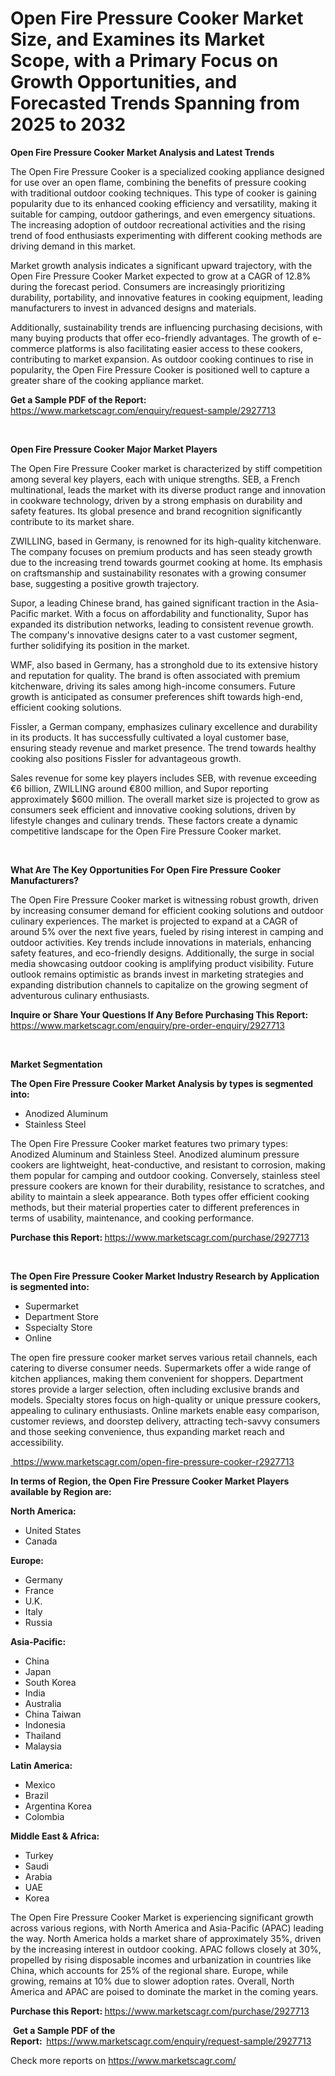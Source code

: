 <p><h1>Open Fire Pressure Cooker Market Size, and Examines its Market Scope, with a Primary Focus on Growth Opportunities, and Forecasted Trends Spanning from 2025 to 2032</h1></p><p><strong>Open Fire Pressure Cooker Market Analysis and Latest Trends</strong></p>
<p><p>The Open Fire Pressure Cooker is a specialized cooking appliance designed for use over an open flame, combining the benefits of pressure cooking with traditional outdoor cooking techniques. This type of cooker is gaining popularity due to its enhanced cooking efficiency and versatility, making it suitable for camping, outdoor gatherings, and even emergency situations. The increasing adoption of outdoor recreational activities and the rising trend of food enthusiasts experimenting with different cooking methods are driving demand in this market.</p><p>Market growth analysis indicates a significant upward trajectory, with the Open Fire Pressure Cooker Market expected to grow at a CAGR of 12.8% during the forecast period. Consumers are increasingly prioritizing durability, portability, and innovative features in cooking equipment, leading manufacturers to invest in advanced designs and materials. </p><p>Additionally, sustainability trends are influencing purchasing decisions, with many buying products that offer eco-friendly advantages. The growth of e-commerce platforms is also facilitating easier access to these cookers, contributing to market expansion. As outdoor cooking continues to rise in popularity, the Open Fire Pressure Cooker is positioned well to capture a greater share of the cooking appliance market.</p></p>
<p><strong>Get a Sample PDF of the Report:&nbsp;</strong> <a href="https://www.marketscagr.com/enquiry/request-sample/2927713?utm_campaign=2866&utm_medium=2&utm_source=Github&utm_content=ia&utm_term=12032025&utm_id=open-fire-pressure-cooker">https://www.marketscagr.com/enquiry/request-sample/2927713</a></p>
<p>&nbsp;</p>
<p><strong>Open Fire Pressure Cooker Major Market Players</strong></p>
<p><p>The Open Fire Pressure Cooker market is characterized by stiff competition among several key players, each with unique strengths. SEB, a French multinational, leads the market with its diverse product range and innovation in cookware technology, driven by a strong emphasis on durability and safety features. Its global presence and brand recognition significantly contribute to its market share.</p><p>ZWILLING, based in Germany, is renowned for its high-quality kitchenware. The company focuses on premium products and has seen steady growth due to the increasing trend towards gourmet cooking at home. Its emphasis on craftsmanship and sustainability resonates with a growing consumer base, suggesting a positive growth trajectory.</p><p>Supor, a leading Chinese brand, has gained significant traction in the Asia-Pacific market. With a focus on affordability and functionality, Supor has expanded its distribution networks, leading to consistent revenue growth. The company's innovative designs cater to a vast customer segment, further solidifying its position in the market.</p><p>WMF, also based in Germany, has a stronghold due to its extensive history and reputation for quality. The brand is often associated with premium kitchenware, driving its sales among high-income consumers. Future growth is anticipated as consumer preferences shift towards high-end, efficient cooking solutions.</p><p>Fissler, a German company, emphasizes culinary excellence and durability in its products. It has successfully cultivated a loyal customer base, ensuring steady revenue and market presence. The trend towards healthy cooking also positions Fissler for advantageous growth.</p><p>Sales revenue for some key players includes SEB, with revenue exceeding €6 billion, ZWILLING around €800 million, and Supor reporting approximately $600 million. The overall market size is projected to grow as consumers seek efficient and innovative cooking solutions, driven by lifestyle changes and culinary trends. These factors create a dynamic competitive landscape for the Open Fire Pressure Cooker market.</p></p>
<p>&nbsp;</p>
<p><strong>What Are The Key Opportunities For Open Fire Pressure Cooker Manufacturers?</strong></p>
<p><p>The Open Fire Pressure Cooker market is witnessing robust growth, driven by increasing consumer demand for efficient cooking solutions and outdoor culinary experiences. The market is projected to expand at a CAGR of around 5% over the next five years, fueled by rising interest in camping and outdoor activities. Key trends include innovations in materials, enhancing safety features, and eco-friendly designs. Additionally, the surge in social media showcasing outdoor cooking is amplifying product visibility. Future outlook remains optimistic as brands invest in marketing strategies and expanding distribution channels to capitalize on the growing segment of adventurous culinary enthusiasts.</p></p>
<p><strong>Inquire or Share Your Questions If Any Before Purchasing This Report:</strong> <a href="https://www.marketscagr.com/enquiry/pre-order-enquiry/2927713?utm_campaign=2866&utm_medium=2&utm_source=Github&utm_content=ia&utm_term=12032025&utm_id=open-fire-pressure-cooker">https://www.marketscagr.com/enquiry/pre-order-enquiry/2927713</a></p>
<p>&nbsp;</p>
<p><strong>Market Segmentation</strong></p>
<p><strong>The Open Fire Pressure Cooker Market Analysis by types is segmented into:</strong></p>
<p><ul><li>Anodized Aluminum</li><li>Stainless Steel</li></ul></p>
<p><p>The Open Fire Pressure Cooker market features two primary types: Anodized Aluminum and Stainless Steel. Anodized aluminum pressure cookers are lightweight, heat-conductive, and resistant to corrosion, making them popular for camping and outdoor cooking. Conversely, stainless steel pressure cookers are known for their durability, resistance to scratches, and ability to maintain a sleek appearance. Both types offer efficient cooking methods, but their material properties cater to different preferences in terms of usability, maintenance, and cooking performance.</p></p>
<p><strong>Purchase this Report:&nbsp;</strong><a href="https://www.marketscagr.com/purchase/2927713?utm_campaign=2866&utm_medium=2&utm_source=Github&utm_content=ia&utm_term=12032025&utm_id=open-fire-pressure-cooker">https://www.marketscagr.com/purchase/2927713</a></p>
<p>&nbsp;</p>
<p><strong>The Open Fire Pressure Cooker Market Industry Research by Application is segmented into:</strong></p>
<p><ul><li>Supermarket</li><li>Department Store</li><li>Sspecialty Store</li><li>Online</li></ul></p>
<p><p>The open fire pressure cooker market serves various retail channels, each catering to diverse consumer needs. Supermarkets offer a wide range of kitchen appliances, making them convenient for shoppers. Department stores provide a larger selection, often including exclusive brands and models. Specialty stores focus on high-quality or unique pressure cookers, appealing to culinary enthusiasts. Online markets enable easy comparison, customer reviews, and doorstep delivery, attracting tech-savvy consumers and those seeking convenience, thus expanding market reach and accessibility.</p></p>
<p><a href="https://www.marketscagr.com/open-fire-pressure-cooker-r2927713?utm_campaign=2866&utm_medium=2&utm_source=Github&utm_content=ia&utm_term=12032025&utm_id=open-fire-pressure-cooker">&nbsp;https://www.marketscagr.com/open-fire-pressure-cooker-r2927713</a></p>
<p><strong>In terms of Region, the Open Fire Pressure Cooker Market Players available by Region are:</strong></p>
<p>
    <p> <strong> North America: </strong>
        <ul>
            <li>United States</li>
            <li>Canada</li>
        </ul>
        </p> 
    <p> <strong> Europe: </strong>
        <ul>
            <li>Germany</li>
            <li>France</li>
            <li>U.K.</li>
            <li>Italy</li>
            <li>Russia</li>
        </ul>
        </p> 
    <p> <strong> Asia-Pacific: </strong>
        <ul>
            <li>China</li>
            <li>Japan</li>
            <li>South Korea</li>
            <li>India</li>
            <li>Australia</li>
            <li>China Taiwan</li>
            <li>Indonesia</li>
            <li>Thailand</li>
            <li>Malaysia</li>
        </ul>
        </p> 
    <p> <strong> Latin America: </strong>
        <ul>
            <li>Mexico</li>
            <li>Brazil</li>
            <li>Argentina Korea</li>
            <li>Colombia</li>
        </ul>
        </p> 
    <p> <strong> Middle East & Africa: </strong>
        <ul>
            <li>Turkey</li>
            <li>Saudi</li>
            <li>Arabia</li>
            <li>UAE</li>
            <li>Korea</li>
        </ul>
    </p>
    </p>
<p><p>The Open Fire Pressure Cooker Market is experiencing significant growth across various regions, with North America and Asia-Pacific (APAC) leading the way. North America holds a market share of approximately 35%, driven by the increasing interest in outdoor cooking. APAC follows closely at 30%, propelled by rising disposable incomes and urbanization in countries like China, which accounts for 25% of the regional share. Europe, while growing, remains at 10% due to slower adoption rates. Overall, North America and APAC are poised to dominate the market in the coming years.</p></p>
<p><strong>Purchase this Report: </strong><a href="https://www.marketscagr.com/purchase/2927713?utm_campaign=2866&utm_medium=2&utm_source=Github&utm_content=ia&utm_term=12032025&utm_id=open-fire-pressure-cooker">https://www.marketscagr.com/purchase/2927713</a></p>
<p>&nbsp;<strong>Get a Sample PDF of the Report:&nbsp;&nbsp;</strong><a href="https://www.marketscagr.com/enquiry/request-sample/2927713?utm_campaign=2866&utm_medium=2&utm_source=Github&utm_content=ia&utm_term=12032025&utm_id=open-fire-pressure-cooker">https://www.marketscagr.com/enquiry/request-sample/2927713</a></p>
<p><strong></strong></p>
<p>Check more reports on <a href="https://www.marketscagr.com/?utm_campaign=2866&utm_medium=2&utm_source=Github&utm_content=ia&utm_term=12032025&utm_id=open-fire-pressure-cooker">https://www.marketscagr.com/</a></p>